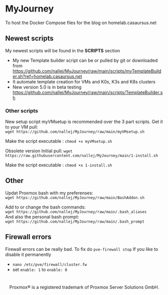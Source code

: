 # MyJourney
To host the Docker Compose files for the blog on homelab.casaursus.net 

## Newest scripts 
My newest scripts will be found in the **SCRIPTS** section
- My new Template builder script can be or pulled by git or downloaded from <br>
https://github.com/nallej/MyJourney/raw/main/scripts/myTemplateBuilder.sh?ref=homelab.casaursus.net
- It automate template creation for VMs and K0s, K3s and K8s clusters
- New version 5.0 is in beta testing 
  https://github.com/nallej/MyJourney/raw/main/scripts/TemplateBuilder.sh


### Other scripts
New setup script myVMsetup is recommended over the 3 part scripts.
Get it to your VM pull: <br>`wget https://github.com/nallej/MyJourney/raw/main/myVMsetup.sh`

Make the script executable : `chmod +x myVMsetup.sh`

Obsolete version
Initial pull: `wget https://raw.githubusercontent.com/nallej/MyJourney/main/1-install.sh`

Make the script executable : `chmod +x 1-install.sh`

## Other

Updat Proxmox bash with my preferenses:<br>`wget https://github.com/nallej/MyJourney/raw/main/BashAddon.sh`<br> 

Add to or change the bash commands:<br>`wget https://github.com/nallej/MyJourney/raw/main/.bash_aliases`<br>
And also the personal bash prompt:<br>`wget https://github.com/nallej/MyJourney/raw/main/.bash_prompt`

## Firewall errors
Firewall errors can be really bad.
To fix do `pve-firewall stop`
If you like to disable it permanently
  - `nano /etc/pve/firewall/cluster.fw`
  - set `enable: 1` to `enable: 0`
# 
<sub><div align="center"> Proxmox® is a registered trademark of Proxmox Server Solutions GmbH. </div></sub>
